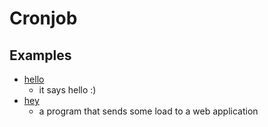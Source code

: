 # Cronjob

## Examples

* [hello](hello)
  * it says hello :)
* [hey](hey)
  * a program that sends some load to a web application
